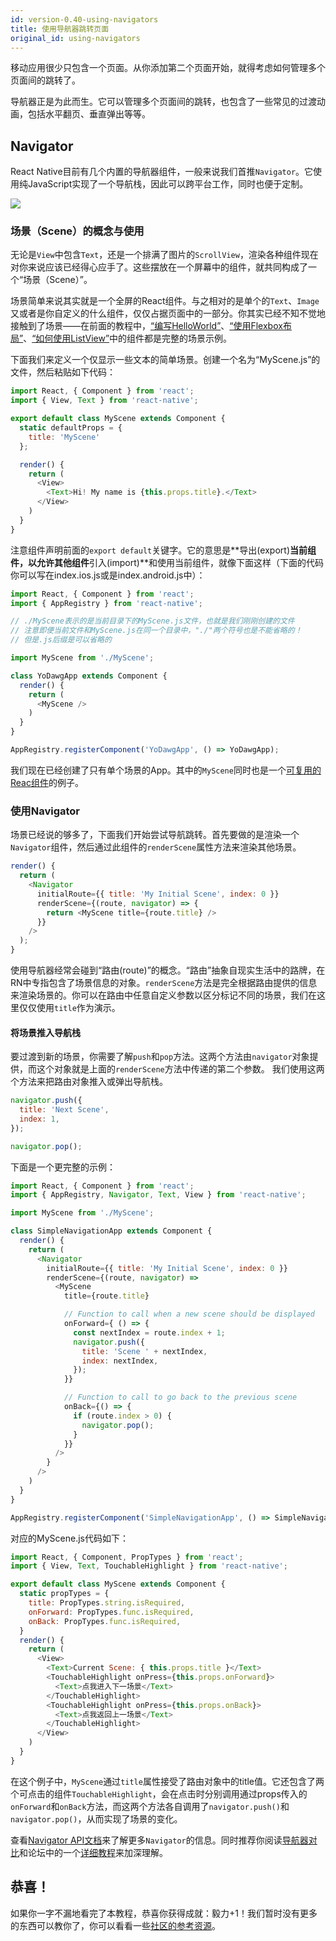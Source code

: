 ```yaml
---
id: version-0.40-using-navigators
title: 使用导航器跳转页面
original_id: using-navigators
---
```


移动应用很少只包含一个页面。从你添加第二个页面开始，就得考虑如何管理多个页面间的跳转了。

导航器正是为此而生。它可以管理多个页面间的跳转，也包含了一些常见的过渡动画，包括水平翻页、垂直弹出等等。

## Navigator

React Native目前有几个内置的导航器组件，一般来说我们首推`Navigator`。它使用纯JavaScript实现了一个导航栈，因此可以跨平台工作，同时也便于定制。 

![](/img/NavigationStack-Navigator.gif)

### 场景（Scene）的概念与使用

无论是`View`中包含`Text`，还是一个排满了图片的`ScrollView`，渲染各种组件现在对你来说应该已经得心应手了。这些摆放在一个屏幕中的组件，就共同构成了一个“场景（Scene）”。

场景简单来说其实就是一个全屏的React组件。与之相对的是单个的`Text`、`Image`又或者是你自定义的什么组件，仅仅占据页面中的一部分。你其实已经不知不觉地接触到了场景——在前面的教程中，[“编写HelloWorld”](tutorial.html)、[“使用Flexbox布局”](layout-with-flexbox.html)、[“如何使用ListView”](using-a-listview.html)中的组件都是完整的场景示例。

下面我们来定义一个仅显示一些文本的简单场景。创建一个名为“MyScene.js”的文件，然后粘贴如下代码：

```javascript
import React, { Component } from 'react';
import { View, Text } from 'react-native';

export default class MyScene extends Component {
  static defaultProps = {
    title: 'MyScene'
  };

  render() {
    return (
      <View>
        <Text>Hi! My name is {this.props.title}.</Text>
      </View>
    )
  }
}
```

注意组件声明前面的`export default`关键字。它的意思是**导出(export)**当前组件，以允许其他组件**引入(import)**和使用当前组件，就像下面这样（下面的代码你可以写在index.ios.js或是index.android.js中）：

```javascript
import React, { Component } from 'react';
import { AppRegistry } from 'react-native';

// ./MyScene表示的是当前目录下的MyScene.js文件，也就是我们刚刚创建的文件
// 注意即便当前文件和MyScene.js在同一个目录中，"./"两个符号也是不能省略的！
// 但是.js后缀是可以省略的

import MyScene from './MyScene';

class YoDawgApp extends Component {
  render() {
    return (
      <MyScene />
    )
  }
}

AppRegistry.registerComponent('YoDawgApp', () => YoDawgApp);
```

我们现在已经创建了只有单个场景的App。其中的`MyScene`同时也是一个[可复用的Reac组件](https://facebook.github.io/react/docs/reusable-components.html)的例子。

### 使用Navigator

场景已经说的够多了，下面我们开始尝试导航跳转。首先要做的是渲染一个`Navigator`组件，然后通过此组件的`renderScene`属性方法来渲染其他场景。

```javascript
render() {
  return (
    <Navigator
      initialRoute={{ title: 'My Initial Scene', index: 0 }}
      renderScene={(route, navigator) => {
        return <MyScene title={route.title} />
      }}
    />
  );
}
```

使用导航器经常会碰到“路由(route)”的概念。“路由”抽象自现实生活中的路牌，在RN中专指包含了场景信息的对象。`renderScene`方法是完全根据路由提供的信息来渲染场景的。你可以在路由中任意自定义参数以区分标记不同的场景，我们在这里仅仅使用`title`作为演示。

#### 将场景推入导航栈

要过渡到新的场景，你需要了解`push`和`pop`方法。这两个方法由`navigator`对象提供，而这个对象就是上面的`renderScene`方法中传递的第二个参数。 我们使用这两个方法来把路由对象推入或弹出导航栈。

```javascript
navigator.push({
  title: 'Next Scene',
  index: 1,
});

navigator.pop();
```

下面是一个更完整的示例：

```javascript
import React, { Component } from 'react';
import { AppRegistry, Navigator, Text, View } from 'react-native';

import MyScene from './MyScene';

class SimpleNavigationApp extends Component {
  render() {
    return (
      <Navigator
        initialRoute={{ title: 'My Initial Scene', index: 0 }}
        renderScene={(route, navigator) =>
          <MyScene
            title={route.title}

            // Function to call when a new scene should be displayed           
            onForward={ () => {    
              const nextIndex = route.index + 1;
              navigator.push({
                title: 'Scene ' + nextIndex,
                index: nextIndex,
              });
            }}

            // Function to call to go back to the previous scene
            onBack={() => {
              if (route.index > 0) {
                navigator.pop();
              }
            }}
          />
        }
      />
    )
  }
}

AppRegistry.registerComponent('SimpleNavigationApp', () => SimpleNavigationApp);
```

对应的MyScene.js代码如下：
```js
import React, { Component, PropTypes } from 'react';
import { View, Text, TouchableHighlight } from 'react-native';

export default class MyScene extends Component {
  static propTypes = {
    title: PropTypes.string.isRequired,
    onForward: PropTypes.func.isRequired,
    onBack: PropTypes.func.isRequired,
  }
  render() {
    return (
      <View>
        <Text>Current Scene: { this.props.title }</Text>
        <TouchableHighlight onPress={this.props.onForward}>
          <Text>点我进入下一场景</Text>
        </TouchableHighlight>
        <TouchableHighlight onPress={this.props.onBack}>
          <Text>点我返回上一场景</Text>
        </TouchableHighlight>	
      </View>
    )
  }
}
```

在这个例子中，`MyScene`通过`title`属性接受了路由对象中的title值。它还包含了两个可点击的组件`TouchableHighlight`，会在点击时分别调用通过props传入的`onForward`和`onBack`方法，而这两个方法各自调用了`navigator.push()`和`navigator.pop()`，从而实现了场景的变化。

查看[Navigator API文档](navigator.html)来了解更多`Navigator`的信息。同时推荐你阅读[导航器对比](navigation.html)和论坛中的一个[详细教程](http://bbs.reactnative.cn/topic/20/)来加深理解。

## 恭喜！

如果你一字不漏地看完了本教程，恭喜你获得成就：毅力+1！我们暂时没有更多的东西可以教你了，你可以看看一些[社区的参考资源](more-resources.html)。
